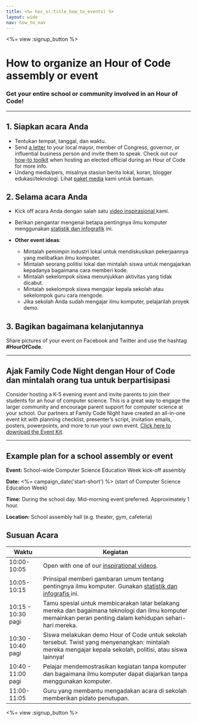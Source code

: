 ```yaml
---
title: <%= hoc_s(:title_how_to_events) %>
layout: wide
nav: how_to_nav
---
```

<%= view :signup_button %>

# How to organize an Hour of Code assembly or event

### Get your entire school or community involved in an Hour of Code!

---

## 1. Siapkan acara Anda

- Tentukan tempat, tanggal, dan waktu.
- Send [a letter](https://hourofcode.com/promote/resources#sample-emails) to your local mayor, member of Congress, governor, or influential business person and invite them to speak. Check out our [how-to toolkit](<%=localized_file('/files/elected-official.pdf')%>) when hosting an elected official during an Hour of Code for more info.
- Undang media/pers, misalnya stasiun berita lokal, koran, blogger edukasi/teknologi. Lihat [paket media](<%= resolve_url('/promote/press-kit') %>) kami untuk bantuan.

## 2. Selama acara Anda

- Kick off acara Anda dengan salah satu [ video inspirasional ](<%= resolve_url('/promote/resources#videos') %>) kami.
- Berikan pengantar mengenai betapa pentingnya ilmu komputer menggunakan [statistik dan infografik](<%= resolve_url('/promote/stats') %>) ini.   
      
    
- **Other event ideas**: 
    - Mintalah pemimpin industri lokal untuk mendiskusikan pekerjaannya yang melibatkan ilmu komputer.
    - Mintalah seorang politisi lokal dan mintalah siswa untuk mengajarkan kepadanya bagaimana cara memberi kode.
    - Mintalah sekelompok siswa menunjukkan aktivitas yang tidak dicabut.
    - Mintalah sekelompok siswa mengajar kepala sekolah atau sekelompok guru cara mengode.
    - Jika sekolah Anda sudah mengajar ilmu komputer, pelajarilah proyek demo.

## 3. Bagikan bagaimana kelanjutannya

Share pictures of your event on Facebook and Twitter and use the hashtag **#HourOfCode**.

---

## Ajak Family Code Night dengan Hour of Code dan mintalah orang tua untuk berpartisipasi

Consider hosting a K-5 evening event and invite parents to join their students for an hour of computer science. This is a great way to engage the larger community and encourage parent support for computer science at your school. Our partners at Family Code Night have created an all-in-one event kit with planning checklist, presenter’s script, invitation emails, posters, powerpoints, and more to run your own event. [Click here to download the Event Kit](http://www.familycodenight.org/DownloadCodeDotOrg.html).

---

## Example plan for a school assembly or event

**Event:** School-wide Computer Science Education Week kick-off assembly

**Date:** <%= campaign_date('start-short') %> (start of Computer Science Education Week)

**Time:** During the school day. Mid-morning event preferred. Approximately 1 hour.

**Location:** School assembly hall (e.g. theater, gym, cafeteria)

## Susuan Acara

| Waktu              | Kegiatan                                                                                                                                                    |
| ------------------ | ----------------------------------------------------------------------------------------------------------------------------------------------------------- |
| 10:00-10:05        | Open with one of our [inspirational videos](<%= resolve_url('/promote/resources#videos') %>).                                                                 |
| 10:05-10:15        | Prinsipal memberi gambaran umum tentang pentingnya ilmu komputer. Gunakan [ statistik dan infografis ](<%= resolve_url('/promote/stats') %>) ini.             |
| 10:15 - 10:30 pagi | Tamu spesial untuk membicarakan latar belakang mereka dan bagaimana teknologi dan ilmu komputer memainkan peran penting dalam kehidupan sehari-hari mereka. |
| 10:30 - 10:40 pagi | Siswa melakukan demo Hour of Code untuk sekolah tersebut. Twist yang menyenangkan: mintalah mereka mengajar kepala sekolah, politisi, atau siswa lainnya!   |
| 10:40 - 11:00 pagi | Pelajar mendemostrasikan kegiatan tanpa komputer dan bagaimana ilmu komputer dapat diajarkan tanpa menggunakan komputer.                                    |
| 11:00-11:05        | Guru yang membantu mengadakan acara di sekolah memberikan pidato penutupan.                                                                                 |

<%= view :signup_button %>